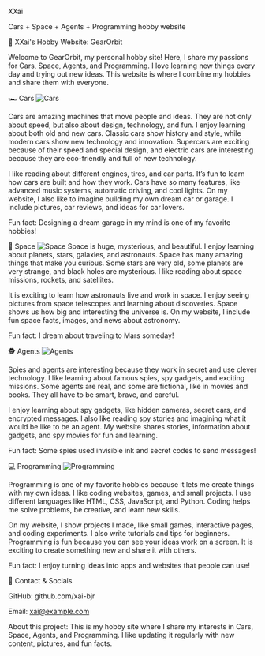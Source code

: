 XXai

Cars + Space + Agents + Programming hobby website

🌌 XXai's Hobby Website: GearOrbit

Welcome to GearOrbit, my personal hobby site! Here, I share my passions for Cars, Space, Agents, and Programming. I love learning new things every day and trying out new ideas. This website is where I combine my hobbies and share them with everyone.

🏎️ Cars
![Cars](https://images.unsplash.com/photo-1552519507-da3b142c6e3d?auto=format&fit=crop&w=800&q=60)

Cars are amazing machines that move people and ideas. They are not only about speed, but also about design, technology, and fun. I enjoy learning about both old and new cars. Classic cars show history and style, while modern cars show new technology and innovation. Supercars are exciting because of their speed and special design, and electric cars are interesting because they are eco-friendly and full of new technology.

I like reading about different engines, tires, and car parts. It’s fun to learn how cars are built and how they work. Cars have so many features, like advanced music systems, automatic driving, and cool lights. On my website, I also like to imagine building my own dream car or garage. I include pictures, car reviews, and ideas for car lovers.

Fun fact: Designing a dream garage in my mind is one of my favorite hobbies!

🌌 Space
![Space](https://images.unsplash.com/photo-1581092334425-5fa3a06c3cd1?auto=format&fit=crop&w=800&q=60)
Space is huge, mysterious, and beautiful. I enjoy learning about planets, stars, galaxies, and astronauts. Space has many amazing things that make you curious. Some stars are very old, some planets are very strange, and black holes are mysterious. I like reading about space missions, rockets, and satellites.

It is exciting to learn how astronauts live and work in space. I enjoy seeing pictures from space telescopes and learning about discoveries. Space shows us how big and interesting the universe is. On my website, I include fun space facts, images, and news about astronomy.

Fun fact: I dream about traveling to Mars someday!

🕵️ Agents
![Agents](https://images.unsplash.com/photo-1599058917213-83cb9c5ebaa4?auto=format&fit=crop&w=800&q=60)

Spies and agents are interesting because they work in secret and use clever technology. I like learning about famous spies, spy gadgets, and exciting missions. Some agents are real, and some are fictional, like in movies and books. They all have to be smart, brave, and careful.

I enjoy learning about spy gadgets, like hidden cameras, secret cars, and encrypted messages. I also like reading spy stories and imagining what it would be like to be an agent. My website shares stories, information about gadgets, and spy movies for fun and learning.

Fun fact: Some spies used invisible ink and secret codes to send messages!

💻 Programming
![Programming](https://images.unsplash.com/photo-1581090700227-3010d7f0e1f4?auto=format&fit=crop&w=800&q=60)

Programming is one of my favorite hobbies because it lets me create things with my own ideas. I like coding websites, games, and small projects. I use different languages like HTML, CSS, JavaScript, and Python. Coding helps me solve problems, be creative, and learn new skills.

On my website, I show projects I made, like small games, interactive pages, and coding experiments. I also write tutorials and tips for beginners. Programming is fun because you can see your ideas work on a screen. It is exciting to create something new and share it with others.

Fun fact: I enjoy turning ideas into apps and websites that people can use!

📌 Contact & Socials

GitHub: github.com/xai-bjr

Email: xai@example.com

About this project:
This is my hobby site where I share my interests in Cars, Space, Agents, and Programming. I like updating it regularly with new content, pictures, and fun facts.
